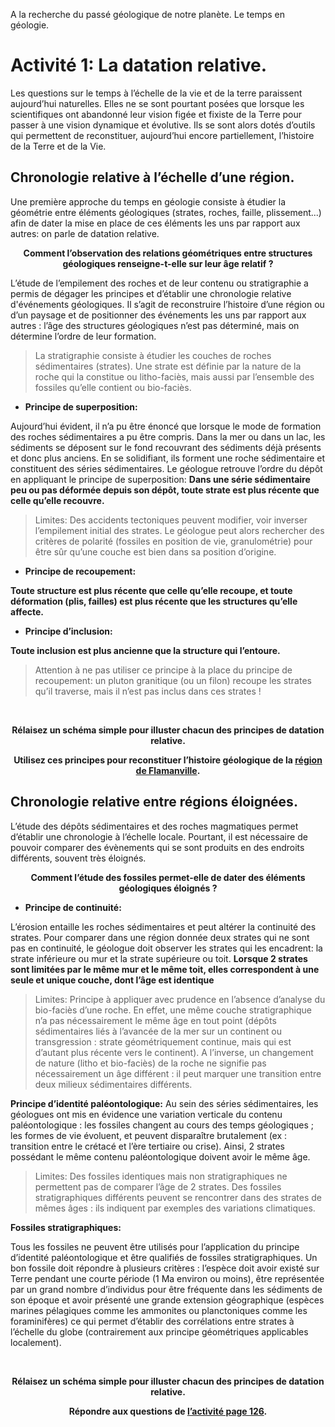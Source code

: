 <p>A la recherche du passé géologique de notre planète. Le temps en géologie.</p>


# Activité 1: La datation relative.

Les questions sur le temps à l’échelle de la vie et de la terre paraissent aujourd’hui naturelles. Elles ne se sont pourtant posées que lorsque les scientifiques ont abandonné leur vision figée et fixiste de la Terre pour passer à une vision dynamique et évolutive. Ils se sont alors dotés d’outils qui permettent de reconstituer, aujourd’hui encore partiellement, l’histoire de la Terre et de la Vie.

## Chronologie relative à l’échelle d’une région.

Une première approche du temps en géologie consiste à étudier la géométrie entre éléments géologiques (strates, roches, faille, plissement...) afin de dater la mise en place de ces éléments les uns par rapport aux autres: on parle de datation relative.

<p align=center><strong>Comment l’observation des relations géométriques entre structures géologiques renseigne-t-elle sur leur âge relatif ?</strong></p>

L’étude de l’empilement des roches et de leur contenu ou stratigraphie a permis de dégager les principes et d’établir une chronologie relative d'événements géologiques. Il s’agit de reconstruire l’histoire d’une région ou d’un paysage et de positionner des événements les uns par rapport aux autres : l’âge des structures géologiques n’est pas déterminé, mais on détermine l’ordre de leur formation.

>La stratigraphie consiste à étudier les couches de roches sédimentaires (strates). Une strate est définie par la nature de la roche qui la constitue ou litho-faciès, mais aussi par l’ensemble des fossiles qu’elle contient ou bio-faciès.

- **Principe de superposition:** 

Aujourd’hui évident, il n’a pu être énoncé que lorsque le mode de formation des roches sédimentaires a pu être compris. Dans la mer ou dans un lac, les sédiments se déposent sur le fond recouvrant des sédiments déjà présents et donc plus anciens. En se solidifiant, ils forment une roche sédimentaire et constituent des séries sédimentaires. Le géologue retrouve l’ordre du dépôt en appliquant le principe de superposition: **Dans une série sédimentaire peu ou pas déformée depuis son dépôt, toute strate est plus récente que celle qu’elle recouvre.**

>Limites: Des accidents tectoniques peuvent modifier, voir inverser l’empilement initial des strates. Le géologue peut alors rechercher des critères de polarité (fossiles en position de vie, granulométrie) pour être sûr qu’une couche est bien dans sa position d’origine.


- **Principe de recoupement:** 

**Toute structure est plus récente que celle qu’elle recoupe, et toute déformation (plis, failles) est plus récente que les structures qu’elle affecte.**

- **Principe d’inclusion:** 

**Toute inclusion est plus ancienne que la structure qui l’entoure.**

>Attention à ne pas utiliser ce principe à la place du principe de recoupement: un pluton granitique (ou un filon) recoupe les strates qu’il traverse, mais il n’est pas inclus dans ces strates !

<p></br></p>

<p align=center><strong>Rélaisez un schéma simple pour illuster chacun des principes de datation relative.</strong></p>

<p align=center><strong>Utilisez ces principes pour reconstituer l’histoire géologique de la <a href="https://ipfs.io/ipfs/QmVhYuA9CPaZYtAjkRoNRehoSXTd1ZFbMycdu7sfHJYRth">région de Flamanville</a>.</strong></p>



## Chronologie relative entre régions éloignées.

L’étude des dépôts sédimentaires et des roches magmatiques permet d’établir une chronologie à l’échelle locale. Pourtant, il est nécessaire de pouvoir comparer des évènements qui se sont produits en des endroits différents, souvent très éloignés.

<p align=center><strong>Comment l’étude des fossiles permet-elle de dater des éléments géologiques éloignés ?</strong></p>


- **Principe de continuité:** 

L’érosion entaille les roches sédimentaires et peut altérer la continuité des strates. Pour comparer dans une région donnée deux strates qui ne sont pas en continuité, le géologue doit observer les strates qui les encadrent: la strate inférieure ou mur et la strate supérieure ou toit. **Lorsque 2 strates sont limitées par le même mur et le même toit, elles correspondent à une seule et unique couche, dont l’âge est identique**

>Limites: Principe à appliquer avec prudence en l’absence d’analyse du bio-faciès d’une roche. En effet, une même couche stratigraphique n’a pas nécessairement le même âge en tout point (dépôts sédimentaires liés à l’avancée de la mer sur un continent ou transgression : strate géométriquement continue, mais qui est d’autant plus récente vers le continent). A l’inverse, un changement de nature (litho et bio-faciès) de la roche ne signifie pas nécessairement un âge différent : il peut marquer une transition entre deux milieux sédimentaires différents.


**Principe d’identité paléontologique:** 
Au sein des séries sédimentaires, les géologues ont mis en évidence une variation verticale du contenu paléontologique : les fossiles changent au cours des temps géologiques ; les formes de vie évoluent, et peuvent disparaître brutalement (ex : transition entre le crétacé et l’ère tertiaire ou crise). Ainsi, 2 strates possédant le même contenu paléontologique doivent avoir le même âge.

>Limites: Des fossiles identiques mais non stratigraphiques ne permettent pas de comparer l’âge de 2 strates. Des fossiles stratigraphiques différents peuvent se rencontrer dans des strates de mêmes âges : ils indiquent par exemples des variations climatiques.


**Fossiles stratigraphiques:** 

Tous les fossiles ne peuvent être utilisés pour l’application du principe d’identité paléontologique et être qualifiés de fossiles stratigraphiques. Un bon fossile doit répondre à plusieurs critères : l’espèce doit avoir existé sur Terre pendant une courte période (1 Ma environ ou moins), être représentée par un grand nombre d’individus pour être fréquente dans les sédiments de son époque et avoir présenté une grande extension géographique (espèces marines pélagiques comme les ammonites ou planctoniques comme les foraminifères) ce qui permet d’établir des corrélations entre strates à l’échelle du globe (contrairement aux principe géométriques applicables localement).

<p></br></p>

<p align=center><strong>Rélaisez un schéma simple pour illuster chacun des principes de datation relative.</strong></p>

<p align=center><strong>Répondre aux questions de <a href="https://ipfs.io/ipfs/QmQhRiv3K9se2YHnMbf8RM2kKQpetPFoEFka6sdc2gcWWK">l’activité page 126</a>.</strong></p>


